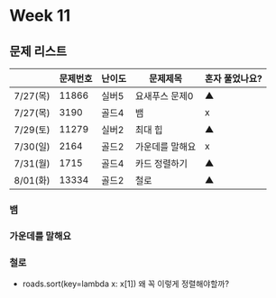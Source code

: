 # Week 11

## 문제 리스트

|                |문제번호|난이도|문제제목|혼자 풀었나요?|
|----------------|-------|------|-------|-------------|
|7/27(목)|11866|실버5|요새푸스 문제0|▲|
|7/27(목)|3190|골드4|뱀|x|
|7/29(토)|11279|실버2|최대 힙|▲|
|7/30(일)|2164|골드2|가운데를 말해요|x|
|7/31(월)|1715|골드4|카드 정렬하기|▲|
|8/01(화)|13334|골드2|철로|▲|


### 뱀

### 가운데를 말해요

### 철로
- roads.sort(key=lambda x: x[1]) 왜 꼭 이렇게 정렬해야할까?